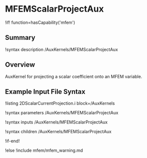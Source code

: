 # MFEMScalarProjectAux

!if! function=hasCapability('mfem')

## Summary

!syntax description /AuxKernels/MFEMScalarProjectAux

## Overview

AuxKernel for projecting a scalar coefficient onto an MFEM variable.

## Example Input File Syntax

!listing 2DScalarCurrentProjection.i block=/AuxKernels

!syntax parameters /AuxKernels/MFEMScalarProjectAux

!syntax inputs /AuxKernels/MFEMScalarProjectAux

!syntax children /AuxKernels/MFEMScalarProjectAux

!if-end!

!else
!include mfem/mfem_warning.md
